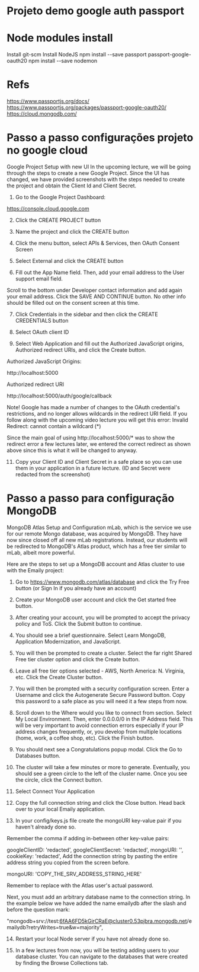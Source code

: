 # Projeto demo google auth passport 




# Node modules install

Install git-scm
Install NodeJS
npm install --save passport passport-google-oauth20
npm install --save nodemon



# Refs

https://www.passportjs.org/docs/
https://www.passportjs.org/packages/passport-google-oauth20/
https://cloud.mongodb.com/



# Passo a passo configurações projeto no google cloud

Google Project Setup with new UI
In the upcoming lecture, we will be going through the steps to create a new Google Project. Since the UI has changed, we have provided screenshots with the steps needed to create the project and obtain the Client Id and Client Secret.

1. Go to the Google Project Dashboard:

https://console.cloud.google.com

2. Click the CREATE PROJECT button


3. Name the project and click the CREATE button


4. Click the menu button, select APIs & Services, then OAuth Consent Screen




5. Select External and click the CREATE button




6. Fill out the App Name field. Then, add your email address to the User support email field.




Scroll to the bottom under Developer contact information and add again your email address. Click the SAVE AND CONTINUE button. No other info should be filled out on the consent screen at this time.






7. Click Credentials in the sidebar and then click the CREATE CREDENTIALS button


9. Select OAuth client ID




10. Select Web Application and fill out the Authorized JavaScript origins, Authorized redirect URIs, and click the Create button.

Authorized JavaScript Origins:

http://localhost:5000

Authorized redirect URI

http://localhost:5000/auth/google/callback


Note! Google has made a number of changes to the OAuth credential's restrictions, and no longer allows wildcards in the redirect URI field. If you follow along with the upcoming video lecture you will get this error: Invalid Redirect: cannot contain a wildcard (*)

Since the main goal of using http://localhost:5000/* was to show the redirect error a few lectures later, we entered the correct redirect as shown above since this is what it will be changed to anyway.

11. Copy your Client ID and Client Secret in a safe place so you can use them in your application in a future lecture. (ID and Secret were redacted from the screenshot)



# Passo a passo para configuração MongoDB

MongoDB Atlas Setup and Configuration
mLab, which is the service we use for our remote Mongo database, was acquired by MongoDB. They have now since closed off all new mLab registrations. Instead, our students will be redirected to MongoDB's Atlas product, which has a free tier similar to mLab, albeit more powerful.

Here are the steps to set up a MongoDB account and Atlas cluster to use with the Emaily project:

1.  Go to https://www.mongodb.com/atlas/database and click the Try Free button (or Sign In if you already have an account)




2.  Create your MongoDB user account and click the Get started free button.




3.  After creating your account, you will be prompted to accept the privacy policy and ToS. Click the Submit button to continue.


4. You should see a brief questionnaire. Select Learn MongoDB, Application Modernization, and JavaScript.


5. You will then be prompted to create a cluster. Select the far right Shared Free tier cluster option and click the Create button.


6. Leave all free tier options selected - AWS, North America: N. Virginia, etc. Click the Create Cluster button.


7. You will then be prompted with a security configuration screen. Enter a Username and click the Autogenerate Secure Password button. Copy this password to a safe place as you will need it a few steps from now.


8. Scroll down to the Where would you like to connect from section. Select My Local Environment. Then, enter 0.0.0.0/0 in the IP Address field. This will be very important to avoid connection errors especially if your IP address changes frequently, or, you develop from multiple locations (home, work, a coffee shop, etc). Click the Finish button.


9. You should next see a Congratulations popup modal. Click the Go to Databases button.


10. The cluster will take a few minutes or more to generate. Eventually, you should see a green circle to the left of the cluster name. Once you see the circle, click the Connect button.


11. Select Connect Your Application




12. Copy the full connection string and click the Close button. Head back over to your local Emaily application.


13. In your config/keys.js file create the mongoURI key-value pair if you haven't already done so.

Remember the comma if adding in-between other key-value pairs:

  googleClientID: 'redacted',
  googleClientSecret: 'redacted',
  mongoURI: '',
  cookieKey: 'redacted',
Add the connection string by pasting the entire address string you copied from the screen before.

mongoURI: 'COPY_THE_SRV_ADDRESS_STRING_HERE'

Remember to replace <password> with the Atlas user's actual password.

Next, you must add an arbitrary database name to the connection string. In the example below we have added the name emailydb after the slash and before the question mark:

"mongodb+srv://test:6fAA6FD5kGirCRaE@cluster0.53pjbra.mongodb.net/emailydb?retryWrites=true&w=majority",

14. Restart your local Node server if you have not already done so.

15. In a few lectures from now, you will be testing adding users to your database cluster. You can navigate to the databases that were created by finding the Browse Collections tab.

